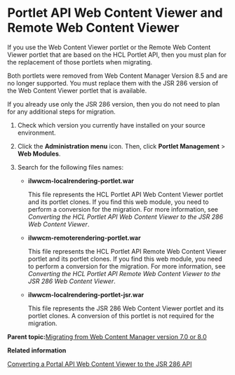 # Portlet API Web Content Viewer and Remote Web Content Viewer 

If you use the Web Content Viewer portlet or the Remote Web Content Viewer portlet that are based on the HCL Portlet API, then you must plan for the replacement of those portlets when migrating.

Both portlets were removed from Web Content Manager Version 8.5 and are no longer supported. You must replace them with the JSR 286 version of the Web Content Viewer portlet that is available.

If you already use only the JSR 286 version, then you do not need to plan for any additional steps for migration.

1.  Check which version you currently have installed on your source environment.
2.  Click the **Administration menu** icon. Then, click **Portlet Management** \> **Web Modules**.

3.  Search for the following files names:

    -   **ilwwcm-localrendering-portlet.war**

        This file represents the HCL Portlet API Web Content Viewer portlet and its portlet clones. If you find this web module, you need to perform a conversion for the migration. For more information, see *Converting the HCL Portlet API Web Content Viewer to the JSR 286 Web Content Viewer*.

    -   **ilwwcm-remoterendering-portlet.war**

        This file represents the HCL Portlet API Remote Web Content Viewer portlet and its portlet clones. If you find this web module, you need to perform a conversion for the migration. For more information, see *Converting the HCL Portlet API Remote Web Content Viewer to the JSR 286 Web Content Viewer*.

    -   **ilwwcm-localrendering-portlet-jsr.war**

        This file represents the JSR 286 Web Content Viewer portlet and its portlet clones. A conversion of this portlet is not required for the migration.


**Parent topic:**[Migrating from Web Content Manager version 7.0 or 8.0 ](../migrate/mig_content_from_7-0.md)

**Related information**  


[Converting a Portal API Web Content Viewer to the JSR 286 API ](../migrate/migrt_ptlt_api_wcm.md)

